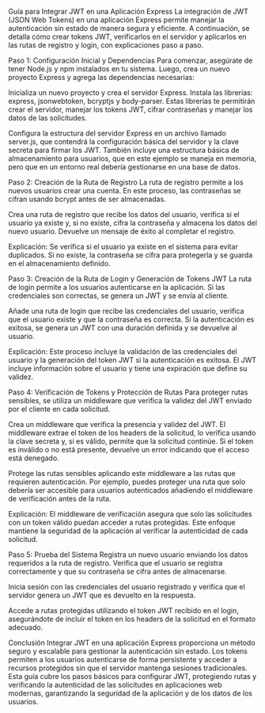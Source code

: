 Guía para Integrar JWT en una Aplicación Express
La integración de JWT (JSON Web Tokens) en una aplicación Express permite manejar la autenticación sin estado de manera segura y eficiente. A continuación, se detalla cómo crear tokens JWT, verificarlos en el servidor y aplicarlos en las rutas de registro y login, con explicaciones paso a paso.

Paso 1: Configuración Inicial y Dependencias
Para comenzar, asegúrate de tener Node.js y npm instalados en tu sistema. Luego, crea un nuevo proyecto Express y agrega las dependencias necesarias:

Inicializa un nuevo proyecto y crea el servidor Express. Instala las librerías: express, jsonwebtoken, bcryptjs y body-parser. Estas librerías te permitirán crear el servidor, manejar los tokens JWT, cifrar contraseñas y manejar los datos de las solicitudes.

Configura la estructura del servidor Express en un archivo llamado server.js, que contendrá la configuración básica del servidor y la clave secreta para firmar los JWT. También incluye una estructura básica de almacenamiento para usuarios, que en este ejemplo se maneja en memoria, pero que en un entorno real debería gestionarse en una base de datos.

Paso 2: Creación de la Ruta de Registro
La ruta de registro permite a los nuevos usuarios crear una cuenta. En este proceso, las contraseñas se cifran usando bcrypt antes de ser almacenadas.

Crea una ruta de registro que recibe los datos del usuario, verifica si el usuario ya existe y, si no existe, cifra la contraseña y almacena los datos del nuevo usuario. Devuelve un mensaje de éxito al completar el registro.

Explicación: Se verifica si el usuario ya existe en el sistema para evitar duplicados. Si no existe, la contraseña se cifra para protegerla y se guarda en el almacenamiento definido.

Paso 3: Creación de la Ruta de Login y Generación de Tokens JWT
La ruta de login permite a los usuarios autenticarse en la aplicación. Si las credenciales son correctas, se genera un JWT y se envía al cliente.

Añade una ruta de login que recibe las credenciales del usuario, verifica que el usuario existe y que la contraseña es correcta. Si la autenticación es exitosa, se genera un JWT con una duración definida y se devuelve al usuario.

Explicación: Este proceso incluye la validación de las credenciales del usuario y la generación del token JWT si la autenticación es exitosa. El JWT incluye información sobre el usuario y tiene una expiración que define su validez.

Paso 4: Verificación de Tokens y Protección de Rutas
Para proteger rutas sensibles, se utiliza un middleware que verifica la validez del JWT enviado por el cliente en cada solicitud.

Crea un middleware que verifica la presencia y validez del JWT. El middleware extrae el token de los headers de la solicitud, lo verifica usando la clave secreta y, si es válido, permite que la solicitud continúe. Si el token es inválido o no está presente, devuelve un error indicando que el acceso está denegado.

Protege las rutas sensibles aplicando este middleware a las rutas que requieren autenticación. Por ejemplo, puedes proteger una ruta que solo debería ser accesible para usuarios autenticados añadiendo el middleware de verificación antes de la ruta.

Explicación: El middleware de verificación asegura que solo las solicitudes con un token válido puedan acceder a rutas protegidas. Este enfoque mantiene la seguridad de la aplicación al verificar la autenticidad de cada solicitud.

Paso 5: Prueba del Sistema
Registra un nuevo usuario enviando los datos requeridos a la ruta de registro. Verifica que el usuario se registra correctamente y que su contraseña se cifra antes de almacenarse.

Inicia sesión con las credenciales del usuario registrado y verifica que el servidor genera un JWT que es devuelto en la respuesta.

Accede a rutas protegidas utilizando el token JWT recibido en el login, asegurándote de incluir el token en los headers de la solicitud en el formato adecuado.

Conclusión
Integrar JWT en una aplicación Express proporciona un método seguro y escalable para gestionar la autenticación sin estado. Los tokens permiten a los usuarios autenticarse de forma persistente y acceder a recursos protegidos sin que el servidor mantenga sesiones tradicionales. Esta guía cubre los pasos básicos para configurar JWT, protegiendo rutas y verificando la autenticidad de las solicitudes en aplicaciones web modernas, garantizando la seguridad de la aplicación y de los datos de los usuarios.